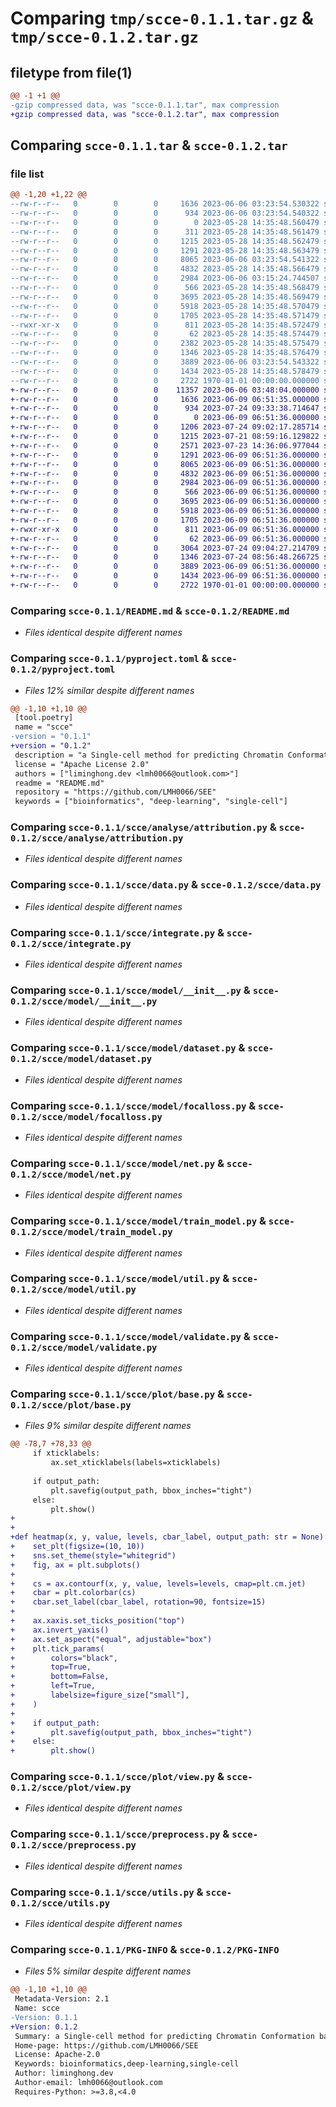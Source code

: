 # Comparing `tmp/scce-0.1.1.tar.gz` & `tmp/scce-0.1.2.tar.gz`

## filetype from file(1)

```diff
@@ -1 +1 @@
-gzip compressed data, was "scce-0.1.1.tar", max compression
+gzip compressed data, was "scce-0.1.2.tar", max compression
```

## Comparing `scce-0.1.1.tar` & `scce-0.1.2.tar`

### file list

```diff
@@ -1,20 +1,22 @@
--rw-r--r--   0        0        0     1636 2023-06-06 03:23:54.530322 scce-0.1.1/README.md
--rw-r--r--   0        0        0      934 2023-06-06 03:23:54.540322 scce-0.1.1/pyproject.toml
--rw-r--r--   0        0        0        0 2023-05-28 14:35:48.560479 scce-0.1.1/scce/__init__.py
--rw-r--r--   0        0        0      311 2023-05-28 14:35:48.561479 scce-0.1.1/scce/analyse/__init__.py
--rw-r--r--   0        0        0     1215 2023-05-28 14:35:48.562479 scce-0.1.1/scce/analyse/attribution.py
--rw-r--r--   0        0        0     1291 2023-05-28 14:35:48.563479 scce-0.1.1/scce/data.py
--rw-r--r--   0        0        0     8065 2023-06-06 03:23:54.541322 scce-0.1.1/scce/integrate.py
--rw-r--r--   0        0        0     4832 2023-05-28 14:35:48.566479 scce-0.1.1/scce/model/__init__.py
--rw-r--r--   0        0        0     2984 2023-06-06 03:15:24.744507 scce-0.1.1/scce/model/dataset.py
--rw-r--r--   0        0        0      566 2023-05-28 14:35:48.568479 scce-0.1.1/scce/model/focalloss.py
--rw-r--r--   0        0        0     3695 2023-05-28 14:35:48.569479 scce-0.1.1/scce/model/net.py
--rw-r--r--   0        0        0     5918 2023-05-28 14:35:48.570479 scce-0.1.1/scce/model/train_model.py
--rw-r--r--   0        0        0     1705 2023-05-28 14:35:48.571479 scce-0.1.1/scce/model/util.py
--rwxr-xr-x   0        0        0      811 2023-05-28 14:35:48.572479 scce-0.1.1/scce/model/validate.py
--rw-r--r--   0        0        0       62 2023-05-28 14:35:48.574479 scce-0.1.1/scce/plot/__init__.py
--rw-r--r--   0        0        0     2382 2023-05-28 14:35:48.575479 scce-0.1.1/scce/plot/base.py
--rw-r--r--   0        0        0     1346 2023-05-28 14:35:48.576479 scce-0.1.1/scce/plot/view.py
--rw-r--r--   0        0        0     3889 2023-06-06 03:23:54.543322 scce-0.1.1/scce/preprocess.py
--rw-r--r--   0        0        0     1434 2023-05-28 14:35:48.578479 scce-0.1.1/scce/utils.py
--rw-r--r--   0        0        0     2722 1970-01-01 00:00:00.000000 scce-0.1.1/PKG-INFO
+-rw-r--r--   0        0        0    11357 2023-06-06 03:48:04.000000 scce-0.1.2/LICENSE
+-rw-r--r--   0        0        0     1636 2023-06-09 06:51:35.000000 scce-0.1.2/README.md
+-rw-r--r--   0        0        0      934 2023-07-24 09:33:38.714647 scce-0.1.2/pyproject.toml
+-rw-r--r--   0        0        0        0 2023-06-09 06:51:36.000000 scce-0.1.2/scce/__init__.py
+-rw-r--r--   0        0        0     1206 2023-07-24 09:02:17.285714 scce-0.1.2/scce/analyse/__init__.py
+-rw-r--r--   0        0        0     1215 2023-07-21 08:59:16.129822 scce-0.1.2/scce/analyse/attribution.py
+-rw-r--r--   0        0        0     2571 2023-07-23 14:36:06.977044 scce-0.1.2/scce/analyse/chromatin_remodeling.py
+-rw-r--r--   0        0        0     1291 2023-06-09 06:51:36.000000 scce-0.1.2/scce/data.py
+-rw-r--r--   0        0        0     8065 2023-06-09 06:51:36.000000 scce-0.1.2/scce/integrate.py
+-rw-r--r--   0        0        0     4832 2023-06-09 06:51:36.000000 scce-0.1.2/scce/model/__init__.py
+-rw-r--r--   0        0        0     2984 2023-06-09 06:51:36.000000 scce-0.1.2/scce/model/dataset.py
+-rw-r--r--   0        0        0      566 2023-06-09 06:51:36.000000 scce-0.1.2/scce/model/focalloss.py
+-rw-r--r--   0        0        0     3695 2023-06-09 06:51:36.000000 scce-0.1.2/scce/model/net.py
+-rw-r--r--   0        0        0     5918 2023-06-09 06:51:36.000000 scce-0.1.2/scce/model/train_model.py
+-rw-r--r--   0        0        0     1705 2023-06-09 06:51:36.000000 scce-0.1.2/scce/model/util.py
+-rwxr-xr-x   0        0        0      811 2023-06-09 06:51:36.000000 scce-0.1.2/scce/model/validate.py
+-rw-r--r--   0        0        0       62 2023-06-09 06:51:36.000000 scce-0.1.2/scce/plot/__init__.py
+-rw-r--r--   0        0        0     3064 2023-07-24 09:04:27.214709 scce-0.1.2/scce/plot/base.py
+-rw-r--r--   0        0        0     1346 2023-07-24 08:56:48.266725 scce-0.1.2/scce/plot/view.py
+-rw-r--r--   0        0        0     3889 2023-06-09 06:51:36.000000 scce-0.1.2/scce/preprocess.py
+-rw-r--r--   0        0        0     1434 2023-06-09 06:51:36.000000 scce-0.1.2/scce/utils.py
+-rw-r--r--   0        0        0     2722 1970-01-01 00:00:00.000000 scce-0.1.2/PKG-INFO
```

### Comparing `scce-0.1.1/README.md` & `scce-0.1.2/README.md`

 * *Files identical despite different names*

### Comparing `scce-0.1.1/pyproject.toml` & `scce-0.1.2/pyproject.toml`

 * *Files 12% similar despite different names*

```diff
@@ -1,10 +1,10 @@
 [tool.poetry]
 name = "scce"
-version = "0.1.1"
+version = "0.1.2"
 description = "a Single-cell method for predicting Chromatin Conformation based on gene Expression"
 license = "Apache License 2.0"
 authors = ["liminghong.dev <lmh0066@outlook.com>"]
 readme = "README.md"
 repository = "https://github.com/LMH0066/SEE"
 keywords = ["bioinformatics", "deep-learning", "single-cell"]
```

### Comparing `scce-0.1.1/scce/analyse/attribution.py` & `scce-0.1.2/scce/analyse/attribution.py`

 * *Files identical despite different names*

### Comparing `scce-0.1.1/scce/data.py` & `scce-0.1.2/scce/data.py`

 * *Files identical despite different names*

### Comparing `scce-0.1.1/scce/integrate.py` & `scce-0.1.2/scce/integrate.py`

 * *Files identical despite different names*

### Comparing `scce-0.1.1/scce/model/__init__.py` & `scce-0.1.2/scce/model/__init__.py`

 * *Files identical despite different names*

### Comparing `scce-0.1.1/scce/model/dataset.py` & `scce-0.1.2/scce/model/dataset.py`

 * *Files identical despite different names*

### Comparing `scce-0.1.1/scce/model/focalloss.py` & `scce-0.1.2/scce/model/focalloss.py`

 * *Files identical despite different names*

### Comparing `scce-0.1.1/scce/model/net.py` & `scce-0.1.2/scce/model/net.py`

 * *Files identical despite different names*

### Comparing `scce-0.1.1/scce/model/train_model.py` & `scce-0.1.2/scce/model/train_model.py`

 * *Files identical despite different names*

### Comparing `scce-0.1.1/scce/model/util.py` & `scce-0.1.2/scce/model/util.py`

 * *Files identical despite different names*

### Comparing `scce-0.1.1/scce/model/validate.py` & `scce-0.1.2/scce/model/validate.py`

 * *Files identical despite different names*

### Comparing `scce-0.1.1/scce/plot/base.py` & `scce-0.1.2/scce/plot/base.py`

 * *Files 9% similar despite different names*

```diff
@@ -78,7 +78,33 @@
     if xticklabels:
         ax.set_xticklabels(labels=xticklabels)
 
     if output_path:
         plt.savefig(output_path, bbox_inches="tight")
     else:
         plt.show()
+
+
+def heatmap(x, y, value, levels, cbar_label, output_path: str = None):
+    set_plt(figsize=(10, 10))
+    sns.set_theme(style="whitegrid")
+    fig, ax = plt.subplots()
+
+    cs = ax.contourf(x, y, value, levels=levels, cmap=plt.cm.jet)
+    cbar = plt.colorbar(cs)
+    cbar.set_label(cbar_label, rotation=90, fontsize=15)
+
+    ax.xaxis.set_ticks_position("top")
+    ax.invert_yaxis()
+    ax.set_aspect("equal", adjustable="box")
+    plt.tick_params(
+        colors="black",
+        top=True,
+        bottom=False,
+        left=True,
+        labelsize=figure_size["small"],
+    )
+
+    if output_path:
+        plt.savefig(output_path, bbox_inches="tight")
+    else:
+        plt.show()
```

### Comparing `scce-0.1.1/scce/plot/view.py` & `scce-0.1.2/scce/plot/view.py`

 * *Files identical despite different names*

### Comparing `scce-0.1.1/scce/preprocess.py` & `scce-0.1.2/scce/preprocess.py`

 * *Files identical despite different names*

### Comparing `scce-0.1.1/scce/utils.py` & `scce-0.1.2/scce/utils.py`

 * *Files identical despite different names*

### Comparing `scce-0.1.1/PKG-INFO` & `scce-0.1.2/PKG-INFO`

 * *Files 5% similar despite different names*

```diff
@@ -1,10 +1,10 @@
 Metadata-Version: 2.1
 Name: scce
-Version: 0.1.1
+Version: 0.1.2
 Summary: a Single-cell method for predicting Chromatin Conformation based on gene Expression
 Home-page: https://github.com/LMH0066/SEE
 License: Apache-2.0
 Keywords: bioinformatics,deep-learning,single-cell
 Author: liminghong.dev
 Author-email: lmh0066@outlook.com
 Requires-Python: >=3.8,<4.0
```

